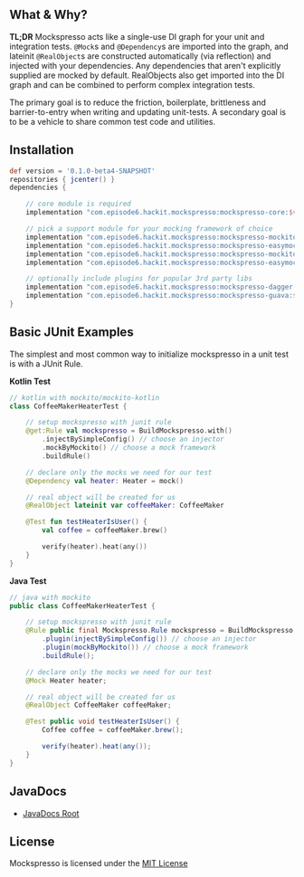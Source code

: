 

## What & Why?
**TL;DR** Mockspresso acts like a single-use DI graph for your unit and integration tests. `@Mock`s and `@Dependency`s are imported into the graph, and lateinit `@RealObject`s are constructed automatically (via reflection) and injected with your dependencies. Any dependencies that aren't explicitly supplied are mocked by default. RealObjects also get imported into the DI graph and can be combined to perform complex integration tests.

The primary goal is to reduce the friction, boilerplate, brittleness and barrier-to-entry when writing and updating unit-tests.
A secondary goal is to be a vehicle to share common test code and utilities.


## Installation
```groovy
def version = '0.1.0-beta4-SNAPSHOT'
repositories { jcenter() }
dependencies {

    // core module is required
    implementation "com.episode6.hackit.mockspresso:mockspresso-core:$version"

    // pick a support module for your mocking framework of choice
    implementation "com.episode6.hackit.mockspresso:mockspresso-mockito:$version"
    implementation "com.episode6.hackit.mockspresso:mockspresso-easymock:$version"
    implementation "com.episode6.hackit.mockspresso:mockspresso-mockito-powermock:$version"
    implementation "com.episode6.hackit.mockspresso:mockspresso-easymock-powermock:$version"

    // optionally include plugins for popular 3rd party libs
    implementation "com.episode6.hackit.mockspresso:mockspresso-dagger:$version"
    implementation "com.episode6.hackit.mockspresso:mockspresso-guava:$version"
}
```

## Basic JUnit Examples
The simplest and most common way to initialize mockspresso in a unit test is with a JUnit Rule.

**Kotlin Test**

```kotlin
// kotlin with mockito/mockito-kotlin
class CoffeeMakerHeaterTest {

    // setup mockspresso with junit rule
    @get:Rule val mockspresso = BuildMockspresso.with()
        .injectBySimpleConfig() // choose an injector
        .mockByMockito() // choose a mock framework
        .buildRule()

    // declare only the mocks we need for our test
    @Dependency val heater: Heater = mock()

    // real object will be created for us
    @RealObject lateinit var coffeeMaker: CoffeeMaker

    @Test fun testHeaterIsUser() {
        val coffee = coffeeMaker.brew()

        verify(heater).heat(any())
    }
}
```

**Java Test**

```java
// java with mockito
public class CoffeeMakerHeaterTest {

    // setup mockspresso with junit rule
    @Rule public final Mockspresso.Rule mockspresso = BuildMockspresso.with()
        .plugin(injectBySimpleConfig()) // choose an injector
        .plugin(mockByMockito()) // choose a mock framework
        .buildRule();

    // declare only the mocks we need for our test
    @Mock Heater heater;

    // real object will be created for us
    @RealObject CoffeeMaker coffeeMaker;

    @Test public void testHeaterIsUser() {
        Coffee coffee = coffeeMaker.brew();

        verify(heater).heat(any());
    }
}
```

## JavaDocs
- [JavaDocs Root](javadocs/)

## License
Mockspresso is licensed under the [MIT License](https://github.com/episode6/mockspresso/blob/master/LICENSE)
